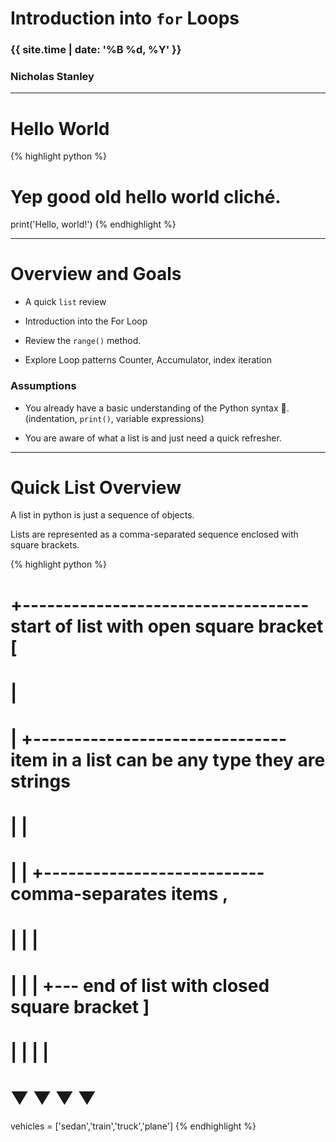 # Introduction into `for` Loops

### {{ site.time | date: '%B %d, %Y' }}

### Nicholas Stanley

---

# Hello World

{% highlight python %}
# Yep good old hello world cliché.
print('Hello, world!')
{% endhighlight %}


---

# Overview and Goals

* A quick `list` review

* Introduction into the For Loop

* Review the `range()` method.

* Explore Loop patterns Counter, Accumulator, index iteration

### Assumptions

* You already have a basic understanding of the Python syntax 🐍. (indentation, `print()`, variable expressions)

* You are aware of what a list is and just need a quick refresher.

---

# Quick List Overview

A list in python is just a sequence of objects.

Lists are represented as a comma-separated sequence enclosed with square brackets.

{% highlight python %}
#          +----------------------------------- start of list with open square bracket [
#          |
#          |   +------------------------------- item in a list can be any type they are strings
#          |   |
#          |   |   +--------------------------- comma-separates items ,
#          |   |   |
#          |   |   |                       +--- end of list with closed square bracket ]
#          |   |   |                       |
#          ▼   ▼   ▼                       ▼
vehicles = ['sedan','train','truck','plane']
{% endhighlight %}
